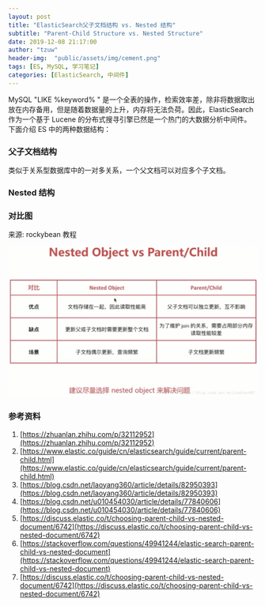 ```yaml
---
layout: post
title: "ElasticSearch父子文档结构 vs. Nested 结构"
subtitle: "Parent-Child Structure vs. Nested Structure"
date: 2019-12-08 21:17:00
author: "tzuw"
header-img:  "public/assets/img/cement.png"
tags: [ES, MySQL, 学习笔记]
categories: [ElasticSearch, 中间件]
---
```


MySQL "LIKE %keyword% " 是一个全表的操作，检索效率差，除非将数据取出放在内存备用，但是随着数据量的上升，内存将无法负荷。因此，ElasticSearch 作为一个基于 Lucene 的分布式搜寻引擎已然是一个热门的大数据分析中间件。下面介绍 ES 中的两种数据结构：

### 父子文档结构

类似于关系型数据库中的一对多关系，一个父文档可以对应多个子文档。



### Nested 结构



### 对比图

来源: rockybean 教程

![](../public/assets/img/in-post/es-parent-child-vs-nested.png)

### 参考资料

1. [https://zhuanlan.zhihu.com/p/32112952](https://zhuanlan.zhihu.com/p/32112952)
2. [https://www.elastic.co/guide/cn/elasticsearch/guide/current/parent-child.html](https://www.elastic.co/guide/cn/elasticsearch/guide/current/parent-child.html)
3. [https://blog.csdn.net/laoyang360/article/details/82950393](https://blog.csdn.net/laoyang360/article/details/82950393)
4. [https://blog.csdn.net/u010454030/article/details/77840606](https://blog.csdn.net/u010454030/article/details/77840606)
5. [https://discuss.elastic.co/t/choosing-parent-child-vs-nested-document/6742](https://discuss.elastic.co/t/choosing-parent-child-vs-nested-document/6742)
6. [https://stackoverflow.com/questions/49941244/elastic-search-parent-child-vs-nested-document](https://stackoverflow.com/questions/49941244/elastic-search-parent-child-vs-nested-document)
7. [https://discuss.elastic.co/t/choosing-parent-child-vs-nested-document/6742](https://discuss.elastic.co/t/choosing-parent-child-vs-nested-document/6742)